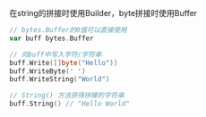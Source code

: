 在string的拼接时使用Builder，byte拼接时使用Buffer
```go
// bytes.Buffer的0值可以直接使用
var buff bytes.Buffer

// 向buff中写入字符/字符串
buff.Write([]byte("Hello"))
buff.WriteByte(' ')
buff.WriteString("World")

// String() 方法获得拼接的字符串
buff.String() // "Hello World"
```